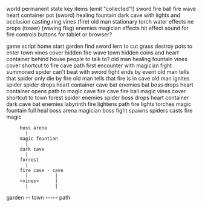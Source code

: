 world
    permanent state
        key items (emit "collected"!)
            sword
            fire ball
            fire wave
            heart container
    pot (sword)
    healing fountain
    dark cave with lights and occlusion
    casting ring
    vines (fire)
    old man
    stationary torch
    water effects
    ne props
    (tower)
    (waving flag)
enemies
    magician
effects
    hit effect sound for fire
controls
    buttons for tablet or browser?

game script
    home
        start
    garden
        find sword
        lern to cut grass
        destroy pots to enter town
        vines cover hidden fire wave
    town
        hidden coins and heart container behind house
        people to talk to?
            old man
        healing fountain
        vines cover shortcut to fire cave
    path
        first encounter with magician
        fight summoned spider
        can't beat with sword
        fight ends by event
            old man tells that spider only die by fire
            old man tells that fire is in cave
            old man ignites spider
            spider drops heart container
    cave
        bat enemies
        bat boss
            drops heart container
            opens path to magic cave
    fire cave
        fire ball magic
        vines cover shortcut to town
    forest
        spider enemies
        spider boss
            drops heart container
    dark cave
        bat enemies
        labyrinth
        fire lightens path
        fire lights torches
    magic fountain
        full heal
    boss arena
        magician boss fight
        spawns spiders
        casts fire magic

         boss arena
           |
         magic fountian
           |
         dark cave
           |
         forrest
           |
         fire cave - cave
           |          |
         <vines>      |
           |          |
garden -- town ----- path
